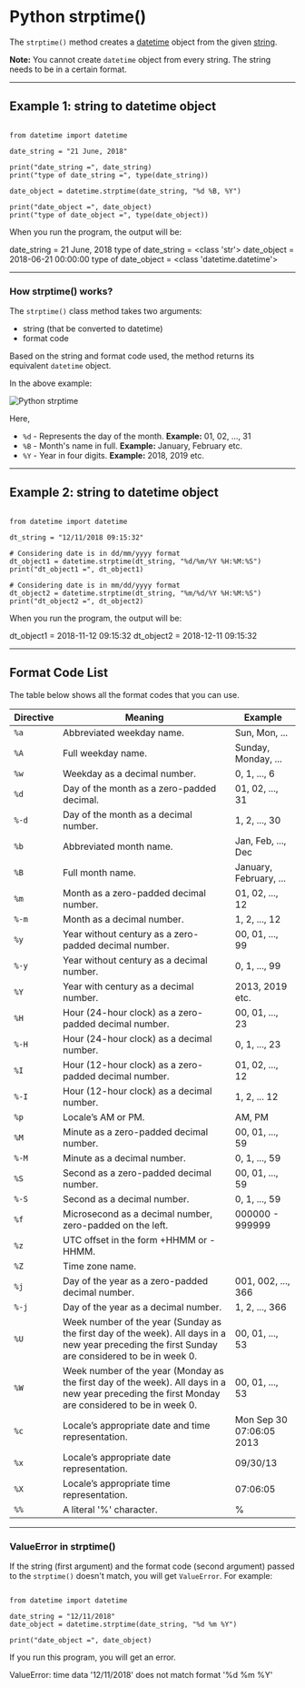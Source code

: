 # Python strptime()

The `strptime()` method creates a [datetime](https://www.programiz.com/python-programming/datetime#datetime) object from the given [string](https://www.programiz.com/python-programming/string).

**Note:** You cannot create `datetime` object from every string. The string needs to be in a certain format.

---

## Example 1: string to datetime object

```

from datetime import datetime

date_string = "21 June, 2018"

print("date_string =", date_string)
print("type of date_string =", type(date_string))

date_object = datetime.strptime(date_string, "%d %B, %Y")

print("date_object =", date_object)
print("type of date_object =", type(date_object))
```

When you run the program, the output will be:

date_string = 21 June, 2018
type of date_string = <class 'str'>
date_object = 2018-06-21 00:00:00
type of date_object = <class 'datetime.datetime'>

---

### How strptime() works?

The `strptime()` class method takes two arguments:

- string (that be converted to datetime)
- format code

Based on the string and format code used, the method returns its equivalent `datetime` object.

In the above example:

![Python strptime](https://www.programiz.com/sites/tutorial2program/files/python-srtptime.png "Python strptime in Python")

Here,

- `%d` - Represents the day of the month. **Example:** 01, 02, ..., 31
- `%B` - Month's name in full. **Example:** January, February etc.
- `%Y` - Year in four digits. **Example:** 2018, 2019 etc.

---

## Example 2: string to datetime object

```

from datetime import datetime

dt_string = "12/11/2018 09:15:32"

# Considering date is in dd/mm/yyyy format
dt_object1 = datetime.strptime(dt_string, "%d/%m/%Y %H:%M:%S")
print("dt_object1 =", dt_object1)

# Considering date is in mm/dd/yyyy format
dt_object2 = datetime.strptime(dt_string, "%m/%d/%Y %H:%M:%S")
print("dt_object2 =", dt_object2)
```

When you run the program, the output will be:

dt_object1 = 2018-11-12 09:15:32
dt_object2 = 2018-12-11 09:15:32

---

## Format Code List

The table below shows all the format codes that you can use.

|**Directive**|**Meaning**|**Example**|
|---|---|---|
|`%a`|Abbreviated weekday name.|Sun, Mon, ...|
|`%A`|Full weekday name.|Sunday, Monday, ...|
|`%w`|Weekday as a decimal number.|0, 1, ..., 6|
|`%d`|Day of the month as a zero-padded decimal.|01, 02, ..., 31|
|`%-d`|Day of the month as a decimal number.|1, 2, ..., 30|
|`%b`|Abbreviated month name.|Jan, Feb, ..., Dec|
|`%B`|Full month name.|January, February, ...|
|`%m`|Month as a zero-padded decimal number.|01, 02, ..., 12|
|`%-m`|Month as a decimal number.|1, 2, ..., 12|
|`%y`|Year without century as a zero-padded decimal number.|00, 01, ..., 99|
|`%-y`|Year without century as a decimal number.|0, 1, ..., 99|
|`%Y`|Year with century as a decimal number.|2013, 2019 etc.|
|`%H`|Hour (24-hour clock) as a zero-padded decimal number.|00, 01, ..., 23|
|`%-H`|Hour (24-hour clock) as a decimal number.|0, 1, ..., 23|
|`%I`|Hour (12-hour clock) as a zero-padded decimal number.|01, 02, ..., 12|
|`%-I`|Hour (12-hour clock) as a decimal number.|1, 2, ... 12|
|`%p`|Locale’s AM or PM.|AM, PM|
|`%M`|Minute as a zero-padded decimal number.|00, 01, ..., 59|
|`%-M`|Minute as a decimal number.|0, 1, ..., 59|
|`%S`|Second as a zero-padded decimal number.|00, 01, ..., 59|
|`%-S`|Second as a decimal number.|0, 1, ..., 59|
|`%f`|Microsecond as a decimal number, zero-padded on the left.|000000 - 999999|
|`%z`|UTC offset in the form +HHMM or -HHMM.||
|`%Z`|Time zone name.||
|`%j`|Day of the year as a zero-padded decimal number.|001, 002, ..., 366|
|`%-j`|Day of the year as a decimal number.|1, 2, ..., 366|
|`%U`|Week number of the year (Sunday as the first day of the week). All days in a new year preceding the first Sunday are considered to be in week 0.|00, 01, ..., 53|
|`%W`|Week number of the year (Monday as the first day of the week). All days in a new year preceding the first Monday are considered to be in week 0.|00, 01, ..., 53|
|`%c`|Locale’s appropriate date and time representation.|Mon Sep 30 07:06:05 2013|
|`%x`|Locale’s appropriate date representation.|09/30/13|
|`%X`|Locale’s appropriate time representation.|07:06:05|
|`%%`|A literal '%' character.|%|

---

### ValueError in strptime()

If the string (first argument) and the format code (second argument) passed to the `strptime()` doesn't match, you will get `ValueError`. For example:

```

from datetime import datetime

date_string = "12/11/2018"
date_object = datetime.strptime(date_string, "%d %m %Y")

print("date_object =", date_object)
```

If you run this program, you will get an error.

ValueError: time data '12/11/2018' does not match format '%d %m %Y'